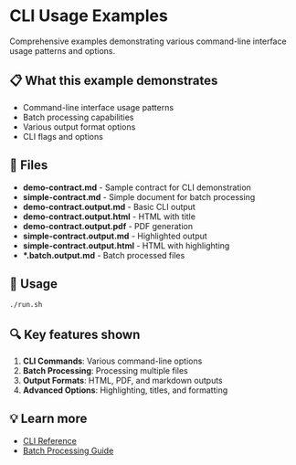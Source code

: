 # CLI Usage Examples

Comprehensive examples demonstrating various command-line interface usage
patterns and options.

## 📋 What this example demonstrates

- Command-line interface usage patterns
- Batch processing capabilities
- Various output format options
- CLI flags and options

## 📁 Files

- **demo-contract.md** - Sample contract for CLI demonstration
- **simple-contract.md** - Simple document for batch processing
- **demo-contract.output.md** - Basic CLI output
- **demo-contract.output.html** - HTML with title
- **demo-contract.output.pdf** - PDF generation
- **simple-contract.output.md** - Highlighted output
- **simple-contract.output.html** - HTML with highlighting
- **\*.batch.output.md** - Batch processed files

## 🚀 Usage

```bash
./run.sh
```

## 🔍 Key features shown

1. **CLI Commands**: Various command-line options
2. **Batch Processing**: Processing multiple files
3. **Output Formats**: HTML, PDF, and markdown outputs
4. **Advanced Options**: Highlighting, titles, and formatting

## 💡 Learn more

- [CLI Reference](../../../docs/cli-reference.md)
- [Batch Processing Guide](../../../docs/batch-processing.md)
